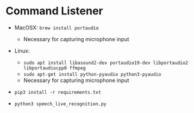 # Command Listener

* MacOSX: `brew install portaudio`
  * Necessary for capturing microphone input
* Linux:
  * `sudo apt install libasound2-dev portaudio19-dev libportaudio2 libportaudiocpp0 ffmpeg`
  * `sudo apt-get install python-pyaudio python3-pyaudio`
  * Necessary for capturing microphone input

* `pip3 install -r requirements.txt`

* `python3 speech_live_recognition.py`

